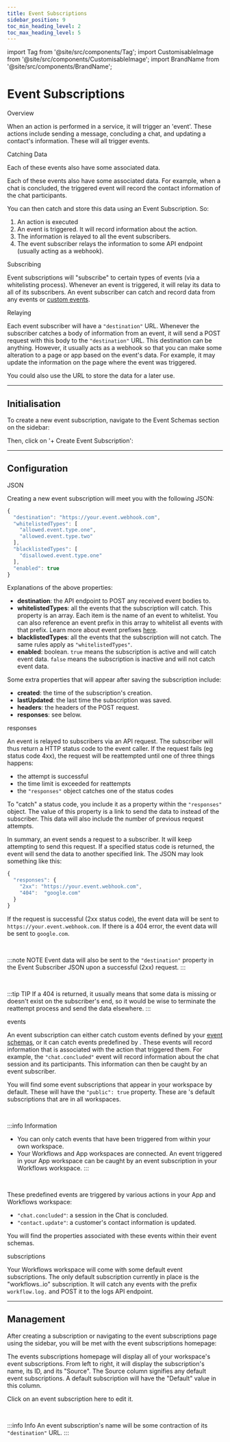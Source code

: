 ```yaml
---
title: Event Subscriptions
sidebar_position: 9
toc_min_heading_level: 2
toc_max_heading_level: 5
---
```


import Tag from '@site/src/components/Tag';
import CustomisableImage from '@site/src/components/CustomisableImage';
import BrandName from '@site/src/components/BrandName';

# Event Subscriptions

<div className="dubheader">Overview</div>

When an action is performed in a <BrandName type="name"/> service, it will trigger an 'event'. These actions include sending a message, concluding a chat, and updating a contact's information. These will all trigger events. 



<div className="dubheader">Catching Data</div>

Each of these events also have some associated data. 

Each of these events also have some associated data. For example, when a chat is concluded, the triggered event will record the contact information of the chat participants. 

You can then catch and store this data using an Event Subscription. So:
1. An action is executed
2. An event is triggered. It will record information about the action.
3. The information is relayed to all the event subscribers.
4. The event subscriber relays the information to some API endpoint (usually acting as a webhook).



<div className="dubheader">Subscribing</div>

Event subscriptions will "subscribe" to certain types of events (via a whitelisting process). Whenever an event is triggered, it will relay its data to all of its subscribers. An event subscriber can catch and record data from any <BrandName type="name"/> events or [custom events](./event-schemas). 



<div className="dubheader">Relaying</div>

Each event subscriber will have a `"destination"` URL. Whenever the subscriber catches a body of information from an event, it will send a POST request with this body to the `"destination"` URL. This destination can be anything. However, it usually acts as a webhook so that you can make some alteration to a page or app based on the event's data. For example, it may update the information on the page where the event was triggered.

You could also use the URL to store the data for a later use.

[comment]: <> (check that these use cases are accurate.)

---

## Initialisation

To create a new event subscription, navigate to the Event Schemas section on the sidebar:

<CustomisableImage src="/img/subscriber-nav.png" alt="Event Subscriptions Sidebar Nav" width="400"/>

Then, click on '+ Create Event Subscription':

<CustomisableImage src="/img/new-subscription.png" alt="New Subscription" width="600"/>


---

## Configuration

<div className="dubheader">JSON</div>

Creating a new event subscription will meet you with the following JSON:

```jsx title="Event Subscription JSON"
{
  "destination": "https://your.event.webhook.com",
  "whitelistedTypes": [
    "allowed.event.type.one",
    "allowed.event.type.two"
  ],
  "blacklistedTypes": [
    "disallowed.event.type.one"
  ],
  "enabled": true
}
```



Explanations of the above properties:
- **destination**: the API endpoint to POST any received event bodies to.
- **whitelistedTypes**: all the events that the subscription will catch. This property is an array. Each item is the name of an event to whitelist. You can also reference an event prefix in this array to whitelist all events with that prefix. Learn more about event prefixes [here](./event-schemas#naming-an-event).
- **blacklistedTypes**: all the events that the subscription will not catch. The same rules apply as `"whitelistedTypes"`.
- **enabled**: boolean. `true` means the subscription is active and will catch event data. `false` means the subscription is inactive and will not catch event data.

Some extra properties that will appear after saving the subscription include:
- **created**: the time of the subscription's creation.
- **lastUpdated**: the last time the subscription was saved.
- **headers**: the headers of the POST request.
- **responses**: see below.

<div className = "dubheader">responses</div>

An event is relayed to subscribers via an API request. The subscriber will thus return a HTTP status code to the event caller. If the request fails (eg status code 4xx), the request will be reattempted until one of three things happens:
  - the attempt is successful
  - the time limit is exceeded for reattempts
  - the `"responses"` object catches one of the status codes

To "catch" a status code, you include it as a property within the `"responses"` object. The value of this property is a link to send the data to instead of the subscriber. This data will also include the number of previous request attempts. 

In summary, an event sends a request to a subscriber. It will keep attempting to send this request. If a specified status code is returned, the event will send the data to another specified link. The JSON may look something like this:

```jsx title="responses"
{
  "responses": {
    "2xx": "https://your.event.webhook.com",
    "404":  "google.com"
  }
}
```

If the request is successful (2xx status code), the event data will be sent to `https://your.event.webhook.com`. If there is a 404 error, the event data will be sent to `google.com`. 

<br/>

:::note NOTE
Event data will also be sent to the `"destination"` property in the Event Subscriber JSON upon a successful (2xx) request.
:::

<br/>

:::tip TIP
If a 404 is returned, it usually means that some data is missing or doesn't exist on the subscriber's end, so it would be wise to terminate the reattempt process and send the data elsewhere.
:::










<div className="dubheader"><BrandName type="name"/> events</div>

An event subscription can either catch custom events defined by your [event schemas](./event-schemas), or it can catch events predefined by <BrandName type="name"/>. These <BrandName type="name"/> events will record information that is associated with the action that triggered them. For example, the `"chat.concluded"` event will record information about the chat session and its participants. This information can then be caught by an event subscriber.

You will find some event subscriptions that appear in your workspace by default. These will have the `"public": true` property. These are <BrandName type="name"/>'s default subscriptions that are in all workspaces. 

<br/>

:::info Information
- You can only catch <BrandName type="name"/> events that have been triggered from within your own workspace. 
- Your Workflows and <BrandName type="name"/> App workspaces are connected. An event triggered in your <BrandName type="name"/> App workspace can be caught by an event subscription in your Workflows workspace.
:::

<br/>

These predefined events are triggered by various actions in your <BrandName type="name"/> App and Workflows workspace:
- `"chat.concluded"`: a session in the <BrandName type="name"/> Chat is concluded.
- `"contact.update"`: a customer's contact information is updated.

You will find the properties associated with these events within their event schemas.




<div className="dubheader"><BrandName type="name"/> subscriptions</div>

Your Workflows workspace will come with some default event subscriptions. The only default subscription currently in place is the "workflows.<BrandName type="lowerName"/>.io" subscription. It will catch any events with the prefix `workflow.log.` and POST it to the <BrandName type="name"/> logs API endpoint.

---

## Management

After creating a subscription or navigating to the event subscriptions page using the sidebar, you will be met with the event subscriptions homepage:

<CustomisableImage src="/img/subs-homepage.png" alt="Event Subscriptions Homepage" width="700"/>

The events subscriptions homepage will display all of your workspace's event subscriptions. From left to right, it will display the subscription's name, its ID, and its "Source". The Source column signifies any default event subscriptions. A default subscription will have the "Default" value in this column.


Click on an event subscription here to edit it.

<br/>

:::info Info
An event subscription's name will be some contraction of its `"destination"` URL.
:::


